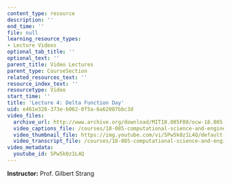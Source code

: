 ```yaml
---
content_type: resource
description: ''
end_time: ''
file: null
learning_resource_types:
- Lecture Videos
optional_tab_title: ''
optional_text: ''
parent_title: Video Lectures
parent_type: CourseSection
related_resources_text: ''
resource_index_text: ''
resourcetype: Video
start_time: ''
title: 'Lecture 4: Delta Function Day'
uid: e461e326-373e-b062-0f5a-6a62087bbc3d
video_files:
  archive_url: http://www.archive.org/download/MIT18.085F08/ocw-18.085-f08-lec04_300k.mp4
  video_captions_file: /courses/18-085-computational-science-and-engineering-i-fall-2008/1f265b9ceb485232be419f2fb7c808ab_5Pw5k0z1L4Q.vtt
  video_thumbnail_file: https://img.youtube.com/vi/5Pw5k0z1L4Q/default.jpg
  video_transcript_file: /courses/18-085-computational-science-and-engineering-i-fall-2008/340aaa87bcd1939e343cb5e8a45436b7_5Pw5k0z1L4Q.pdf
video_metadata:
  youtube_id: 5Pw5k0z1L4Q
---
```


**Instructor:** Prof. Gilbert Strang